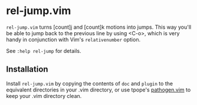 rel-jump.vim
============

`rel-jump.vim` turns [count]j and [count]k motions into jumps. This way
you'll be able to jump back to the previous line by using &lt;C-o&gt;, which is
very handy in conjunction with Vim's `relativenumber` option.

See `:help rel-jump` for details.

Installation
------------

Install `rel-jump.vim` by copying the contents of `doc` and `plugin` to the
equivalent directories in your .vim directory, or use tpope's [pathogen.vim][1]
to keep your .vim directory clean.


[1]: https://github.com/tpope/vim-pathogen
